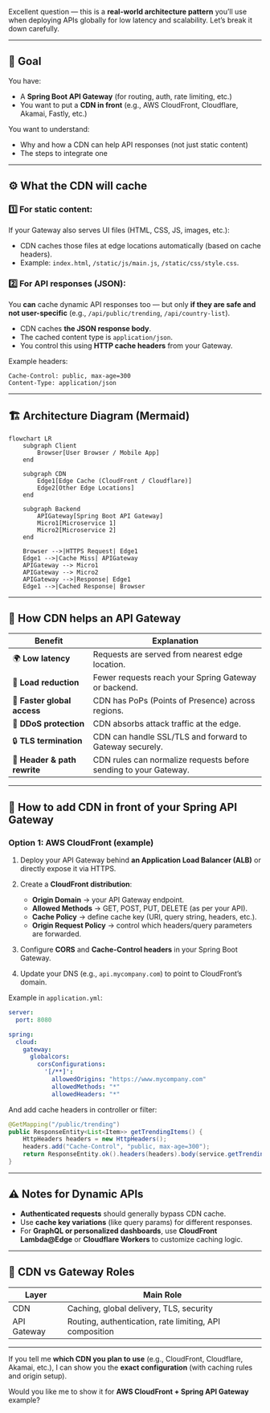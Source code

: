 Excellent question — this is a **real-world architecture pattern** you’ll use when deploying APIs globally for low latency and scalability. Let’s break it down carefully.

---

## 🧩 Goal

You have:

* A **Spring Boot API Gateway** (for routing, auth, rate limiting, etc.)
* You want to put a **CDN in front** (e.g., AWS CloudFront, Cloudflare, Akamai, Fastly, etc.)

You want to understand:

* Why and how a CDN can help API responses (not just static content)
* The steps to integrate one

---

## ⚙️ What the CDN will cache

### 1️⃣ For static content:

If your Gateway also serves UI files (HTML, CSS, JS, images, etc.):

* CDN caches those files at edge locations automatically (based on cache headers).
* Example: `index.html`, `/static/js/main.js`, `/static/css/style.css`.

### 2️⃣ For API responses (JSON):

You **can** cache dynamic API responses too — but only **if they are safe and not user-specific** (e.g., `/api/public/trending`, `/api/country-list`).

* CDN caches **the JSON response body**.
* The cached content type is `application/json`.
* You control this using **HTTP cache headers** from your Gateway.

Example headers:

```
Cache-Control: public, max-age=300
Content-Type: application/json
```

---

## 🏗️ Architecture Diagram (Mermaid)

```mermaid
flowchart LR
    subgraph Client
        Browser[User Browser / Mobile App]
    end

    subgraph CDN
        Edge1[Edge Cache (CloudFront / Cloudflare)]
        Edge2[Other Edge Locations]
    end

    subgraph Backend
        APIGateway[Spring Boot API Gateway]
        Micro1[Microservice 1]
        Micro2[Microservice 2]
    end

    Browser -->|HTTPS Request| Edge1
    Edge1 -->|Cache Miss| APIGateway
    APIGateway --> Micro1
    APIGateway --> Micro2
    APIGateway -->|Response| Edge1
    Edge1 -->|Cached Response| Browser
```

---

## 🧠 How CDN helps an API Gateway

| Benefit                      | Explanation                                                      |
| ---------------------------- | ---------------------------------------------------------------- |
| 🌍 **Low latency**           | Requests are served from nearest edge location.                  |
| 🔄 **Load reduction**        | Fewer requests reach your Spring Gateway or backend.             |
| 🚀 **Faster global access**  | CDN has PoPs (Points of Presence) across regions.                |
| 🧱 **DDoS protection**       | CDN absorbs attack traffic at the edge.                          |
| 🔒 **TLS termination**       | CDN can handle SSL/TLS and forward to Gateway securely.          |
| 🧰 **Header & path rewrite** | CDN rules can normalize requests before sending to your Gateway. |

---

## 🧭 How to add CDN in front of your Spring API Gateway

### Option 1: AWS CloudFront (example)

1. Deploy your API Gateway behind **an Application Load Balancer (ALB)** or directly expose it via HTTPS.
2. Create a **CloudFront distribution**:

   * **Origin Domain** → your API Gateway endpoint.
   * **Allowed Methods** → GET, POST, PUT, DELETE (as per your API).
   * **Cache Policy** → define cache key (URI, query string, headers, etc.).
   * **Origin Request Policy** → control which headers/query parameters are forwarded.
3. Configure **CORS** and **Cache-Control headers** in your Spring Boot Gateway.
4. Update your DNS (e.g., `api.mycompany.com`) to point to CloudFront’s domain.

Example in `application.yml`:

```yaml
server:
  port: 8080

spring:
  cloud:
    gateway:
      globalcors:
        corsConfigurations:
          '[/**]':
            allowedOrigins: "https://www.mycompany.com"
            allowedMethods: "*"
            allowedHeaders: "*"
```

And add cache headers in controller or filter:

```java
@GetMapping("/public/trending")
public ResponseEntity<List<Item>> getTrendingItems() {
    HttpHeaders headers = new HttpHeaders();
    headers.add("Cache-Control", "public, max-age=300");
    return ResponseEntity.ok().headers(headers).body(service.getTrendingItems());
}
```

---

## ⚠️ Notes for Dynamic APIs

* **Authenticated requests** should generally bypass CDN cache.
* Use **cache key variations** (like query params) for different responses.
* For **GraphQL or personalized dashboards**, use **CloudFront Lambda@Edge** or **Cloudflare Workers** to customize caching logic.

---

## 🧩 CDN vs Gateway Roles

| Layer       | Main Role                                               |
| ----------- | ------------------------------------------------------- |
| CDN         | Caching, global delivery, TLS, security                 |
| API Gateway | Routing, authentication, rate limiting, API composition |

---

If you tell me **which CDN you plan to use** (e.g., CloudFront, Cloudflare, Akamai, etc.), I can show you the **exact configuration** (with caching rules and origin setup).

Would you like me to show it for **AWS CloudFront + Spring API Gateway** example?
